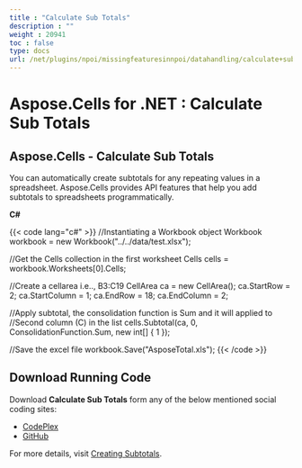```yaml
---
title : "Calculate Sub Totals" 
description : "" 
weight : 20941 
toc : false
type: docs
url: /net/plugins/npoi/missingfeaturesinnpoi/datahandling/calculate+sub+totals/
---
```


# Aspose.Cells for .NET : Calculate Sub Totals


## Aspose.Cells - Calculate Sub Totals

You can automatically create subtotals for any repeating values in a spreadsheet. Aspose.Cells provides API features that help you add subtotals to spreadsheets programmatically.

**C#**

{{< code lang="c#" >}}
//Instantiating a Workbook object
Workbook workbook = new Workbook("../../data/test.xlsx");

//Get the Cells collection in the first worksheet
Cells cells = workbook.Worksheets[0].Cells;

//Create a cellarea i.e.., B3:C19
CellArea ca = new CellArea();
ca.StartRow = 2;
ca.StartColumn = 1;
ca.EndRow = 18;
ca.EndColumn = 2;

//Apply subtotal, the consolidation function is Sum and it will applied to
//Second column (C) in the list
cells.Subtotal(ca, 0, ConsolidationFunction.Sum, new int[] { 1 });

//Save the excel file
workbook.Save("AsposeTotal.xls"); 
{{< /code >}}

## Download Running Code

Download **Calculate Sub Totals** form any of the below mentioned social coding sites:

*   [CodePlex](https://asposenpoi.codeplex.com/downloads/get/1482187)
*   [GitHub](https://github.com/aspose-cells/Aspose.Cells-for-.NET/releases/download/AsposeCellsFeaturesMissinginNPOI_v1.0/Calculate.Sub.Totals.Aspose.Cells.zip)

For more details, visit [Creating Subtotals](http://www.aspose.com/docs/display/cellsnet/Creating+Subtotals).

